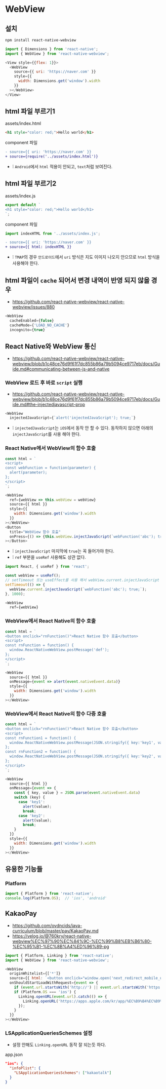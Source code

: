 # WebView

## 설치
```sh
npm install react-native-webview
```
```js
import { Dimensions } from 'react-native';
import { WebView } from 'react-native-webview';

<View style={{flex: 1}}>
  <WebView
    source={{ uri: 'https://naver.com' }}
    style={{
      width: Dimensions.get('window').width
    }}
  ></WebView>
</View>
```

## html 파일 부르기1
assets/index.html
```html
<h1 style="color: red;">Hello world</h1>
```
component 파일
```diff
- source={{ uri: 'https://naver.com' }}
+ source={require('../assets/index.html')}
```
* ❕ `Android`에서 `html` 적용이 안되고, `text`처럼 보여진다.

## html 파일 부르기2
assets/index.js
```js
export default `
<h1 style="color: red;">Hello world</h1>
`;
```
component 파일
```js
import indexHTML from '../assets/index.js';
```
```diff
- source={{ uri: 'https://naver.com' }}
+ source={{ html: indexHTML }}
```
* ❕ `TMAP`의 경우 `안드로이드`에서 `uri` 방식은 지도 이미지 나오지 안으므로 `html` 방식을 사용해야 한다.

## html 파일이 `cache` 되어서 변경 내역이 반영 되지 않을 경우
* https://github.com/react-native-webview/react-native-webview/issues/880
```js
<WebView
  cacheEnabled={false}
  cacheMode={'LOAD_NO_CACHE'}
  incognito={true}
```

## React Native와 WebView 통신
* https://github.com/react-native-webview/react-native-webview/blob/b1c48ce76d9f61f7dc855b86a79b5094ce9717eb/docs/Guide.md#communicating-between-js-and-native

### WebView 로드 후 바로 `script` 실행
* https://github.com/react-native-webview/react-native-webview/blob/b1c48ce76d9f61f7dc855b86a79b5094ce9717eb/docs/Guide.md#the-injectedjavascript-prop
```js
<WebView
  injectedJavaScript={`alert('injectedJavaScript'); true;`}
```
* ❕ `injectedJavaScript`는 `iOS`에서 동작 안 할 수 있다. 동작하지 않으면 아래의 `injectJavaScript`를 사용 해야 한다.

### React Native에서 WebView의 함수 호출
```js
const html = `
<script>
const webFunction = function(parameter) {
  alert(parameter);
};
</script>
`;
```
```js
<WebView
  ref={webView => this.webView = webView}
  source={{ html }}
  style={{
    width: Dimensions.get('window').width
  }}
></WebView>
<Button
  title="WebView 함수 호출"
  onPress={() => {this.webView.injectJavaScript(`webFunction('abc'); true;`)}}
></Button>
```
* ❕ `injectJavaScript` 마지막에 `true`는 꼭 들어가야 한다.
* ❕ `ref` 부분을 `useRef` 사용해도 상관 없다.
```js
import React, { useRef } from 'react';

const webView = useRef();
// setTimeout 또는 useEffect를 사용 해서 webView.current.injectJavaScript 함수를 호출 한다.
setTimeout(() => {
  webView.current.injectJavaScript(`webFunction('abc'); true;`);
}, 1000);
```
```js
<WebView
  ref={webView}
```

### WebView에서 React Native의 함수 호출
```js
const html = `
<button onclick="rnFunction()">React Native 함수 호출</button>
<script>
const rnFunction = function() {
  window.ReactNativeWebView.postMessage('def');
};
</script>
`;
```
```js
<WebView
  source={{ html }}
  onMessage={event => alert(event.nativeEvent.data)}
  style={{
    width: Dimensions.get('window').width
  }}
></WebView>
```
### WebView에서 React Native의 함수 다중 호출
```js
const html = `
<button onclick="rnFunction()">React Native 함수 호출</button>
<script>
const rnFunction1 = function() {
  window.ReactNativeWebView.postMessage(JSON.stringify({ key:'key1', value: 'value1' }));
};
const rnFunction2 = function() {
  window.ReactNativeWebView.postMessage(JSON.stringify({ key:'key2', value: 'value2' }));
};
</script>
`;
```
```js
<WebView
  source={{ html }}
  onMessage={event => {
    const { key, value } = JSON.parse(event.nativeEvent.data)
    switch (key) {
      case 'key1':
        alert(value);
        break;
      case 'key2':
        alert(value);
        break;
    }
  }}
  style={{
    width: Dimensions.get('window').width
  }}
></WebView>
```

## 유용한 기능들
### Platform
```js
import { Platform } from 'react-native';
console.log(Platform.OS);  // 'ios', 'android'
```

## KakaoPay
* https://github.com/ovdncids/java-curriculum/blob/master/pay/KakaoPay.md
* https://velog.io/@760kry/react-native-webview%EC%97%90%EC%84%9C-%EC%99%B8%EB%B6%80-%EC%95%B1-%EC%8B%A4%ED%96%89-pg
```js
import { Platform, Linking } from 'react-native';
import { WebView } from 'react-native-webview';

<WebView
  originWhitelist={['*']}
  source={{ html: `<button onclick="window.open('next_redirect_mobile_url')">카카오 페이</button>` }}
  onShouldStartLoadWithRequest={event => {
    if (event.url.startsWith('http://') || event.url.startsWith('https://') || event.url.startsWith('about:blank')) return true;
    if (Platform.OS === 'ios') {
      Linking.openURL(event.url).catch(() => {
        Linking.openURL('https://apps.apple.com/kr/app/%EC%B9%B4%EC%B9%B4%EC%98%A4%ED%86%A1-kakaotalk/id362057947');
      });
    }
  }}
></WebView>
```

### LSApplicationQueriesSchemes 설정
* 설정 안해도 `Linking.openURL` 동작 잘 되는듯 하다.

app.json
```json
"ios": {
  "infoPlist": {
    "LSApplicationQueriesSchemes": ["kakaotalk"]
  }
}
```
